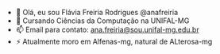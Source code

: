 - 👋 Olá, eu sou Flávia Freiria Rodrigues @anafreiria
- 🌱 Cursando Ciências da Computação na UNIFAL-MG
- 📫 Email para contato: ana.freiria@sou.unifal-mg.edu.br
- ⚡ Atualmente moro em Alfenas-mg, natural de ALterosa-mg

<!---
anafreiria/anafreiria is a ✨ special ✨ repository because its `README.md` (this file) appears on your GitHub profile.
You can click the Preview link to take a look at your changes.
--->
